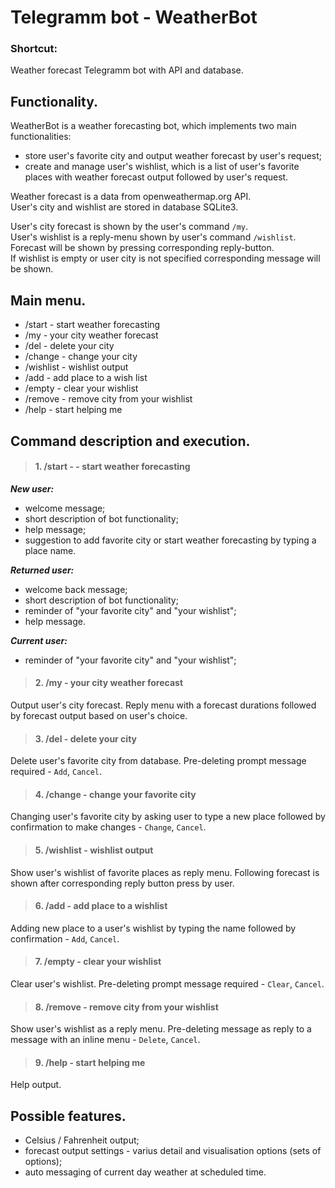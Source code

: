 # Telegramm bot - WeatherBot

### Shortcut:

Weather forecast Telegramm bot with API and database.

## Functionality.

WeatherBot is a weather forecasting bot, which implements two main functionalities:

- store user's favorite city and output weather forecast by user's request;
- create and manage user's wishlist, which is a list of user's favorite places with weather forecast output followed by user's request.

Weather forecast is a data from openweathermap.org API.  
User's city and wishlist are stored in database SQLite3.

User's city forecast is shown by the user's command `/my`.  
User's wishlist is a reply-menu shown by user's command `/wishlist`. Forecast will be shown by pressing corresponding reply-button.  
If wishlist is empty or user city is not specified corresponding message will be shown.

## Main menu.

- /start - start weather forecasting
- /my - your city weather forecast
- /del - delete your city
- /change - change your city
- /wishlist - wishlist output
- /add - add place to a wish list
- /empty - clear your wishlist
- /remove - remove city from your wishlist
- /help - start helping me

## Command description and execution.

> #### 1. /start -  - start weather forecasting

***New user:***

- welcome message; 
- short description of bot functionality;
- help message;
- suggestion to add favorite city or start weather forecasting by typing a place name.

***Returned user:***

- welcome back message;
- short description of bot functionality;
- reminder of "your favorite city" and "your wishlist";
- help message.

***Current user:***

- reminder of "your favorite city" and "your wishlist";

> #### 2.  /my - your city weather forecast

Output user's city forecast. Reply menu with a forecast durations followed by forecast output based on user's choice.

> #### 3. /del - delete your city

Delete user's favorite city from database. Pre-deleting prompt message required - `Add`, `Cancel`.

> #### 4. /change - change your favorite city

Changing user's favorite city by asking user to type a new place followed by confirmation to make changes - `Change`, `Cancel`.

> #### 5. /wishlist - wishlist output

Show user's wishlist of favorite places as reply menu. Following forecast is shown after corresponding reply button press by user.

> #### 6. /add - add place to a wishlist
        
Adding new place to a user's wishlist by typing the name followed by confirmation - `Add`, `Cancel`.

> #### 7. /empty - clear your wishlist

Clear user's wishlist.  Pre-deleting prompt message required - `Clear`, `Cancel`.

> #### 8. /remove - remove city from your wishlist

Show user's wishlist as a reply menu. Pre-deleting message as reply to a message with an inline menu - `Delete`, `Cancel`.

> #### 9. /help - start helping me

Help output.

## Possible features.

- Celsius / Fahrenheit output;
- forecast output settings - varius detail and visualisation options (sets of options);
- auto messaging of current day weather at scheduled time.